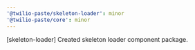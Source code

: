 ```yaml
---
'@twilio-paste/skeleton-loader': minor
'@twilio-paste/core': minor
---
```


[skeleton-loader] Created skeleton loader component package.
